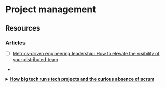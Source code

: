 # Project management

## Resources



### Articles

* [ ] [Metrics-driven engineering leadership: How to elevate the visibility of your distributed team](https://www.netlify.com/blog/2020/09/22/metrics-driven-engineering-leadership-how-to-elevate-the-visibility-of-your-distributed-team/)
*

<details>

<summary><strong></strong><a href="https://blog.pragmaticengineer.com/project-management-at-big-tech/"><strong>How big tech runs tech projects and the curious absence of scrum</strong></a><strong></strong></summary>

**The summary of how companies manage projects is “it depends”.** And this should not be very surprising. A newly founded startup with five people will see success in different ways from a 1,000-person, slowly growing non-tech company.

### **Methodologies used by companies in this survey were:**

* _No “formal” methodology:_ common for public and venture-funded tech companies.&#x20;
* _Plan, build, ship:_ common for public and venture-funded tech companies.&#x20;
* _Scrum:_ common for large, non-tech companies, non-venture funded companies and consultancies.&#x20;
* _Kanban:_ mentioned across all companies.&#x20;
* _SAFe (Scaled Agile Framework):_ mentioned with large, non tech companies and a non-venture funded company.&#x20;
* _Shape Up:_ mentioned for a few venture-funded companies.

__[_Linear_](https://linear.app/), tool to check.

### **Project management approaches that do not work well:**

* Engineers not involved in estimations.
* Requirements changing, even with dedicated project managers.
* Team with no autonomy to change a failing project management approach also recorded low satisfaction.

### How big tech runs projects

* No "central" methodology.
* _Methodology "typically used":_ Plan (6-pager, RFC, Design Doc, ERD) -> Build (iterate) -> Ship, or GSD (Get Shit Done, 6-week cycles).
* Who leads?, Tech lead or an engineer.
*

</details>
